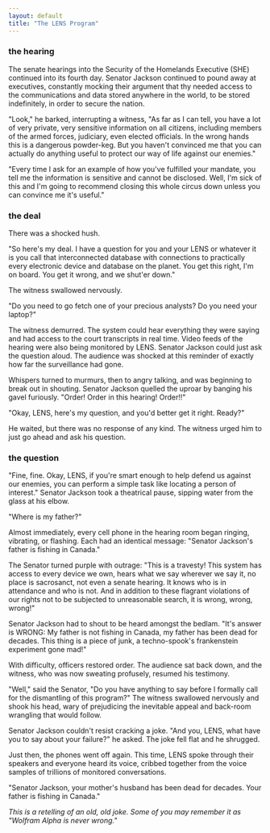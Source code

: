 ```yaml
---
layout: default
title: "The LENS Program"
---
```


### the hearing

The senate hearings into the Security of the Homelands Executive (SHE) continued into its fourth day. Senator Jackson continued to pound away at executives, constantly mocking their argument that thy needed access to the communications and data stored anywhere in the world, to be stored indefinitely, in order to secure the nation.

"Look," he barked, interrupting a witness, "As far as I can tell, you have a lot of very private, very sensitive information on all citizens, including members of the armed forces, judiciary, even elected officials. In the wrong hands this is a dangerous powder-keg. But you haven't convinced me that you can actually do anything useful to protect our way of life against our enemies."

"Every time I ask for an example of how you've fulfilled your mandate, you tell me the information is sensitive and cannot be disclosed. Well, I'm sick of this and I'm going to recommend closing this whole circus down unless you can convince me it's useful."

### the deal

There was a shocked hush.

"So here's my deal. I have a question for you and your LENS or whatever it is you call that interconnected database with connections to practically every electronic device and database on the planet. You get this right, I'm on board. You get it wrong, and we shut'er down."

The witness swallowed nervously.

"Do you need to go fetch one of your precious analysts? Do you need your laptop?"

The witness demurred. The system could hear everything they were saying and had access to the court transcripts in real time. Video feeds of the hearing were also being monitored by LENS. Senator Jackson could just ask the question aloud. The audience was shocked at this reminder of exactly how far the surveillance had gone.

Whispers turned to murmurs, then to angry talking, and was beginning to break out in shouting. Senator Jackson quelled the uproar by banging his gavel furiously. "Order! Order in this hearing! Order!!"

"Okay, LENS, here's my question, and you'd better get it right. Ready?"

He waited, but there was no response of any kind. The witness urged him to just go ahead and ask his question.

### the question

"Fine, fine. Okay, LENS, if you're smart enough to help defend us against our enemies, you can perform a simple task like locating a person of interest." Senator Jackson took a theatrical pause, sipping water from the glass at his elbow.

"Where is my father?"

Almost immediately, every cell phone in the hearing room began ringing, vibrating, or flashing. Each had an identical message: "Senator Jackson's father is fishing in Canada."

The Senator turned purple with outrage: "This is a travesty! This system has access to every device we own, hears what we say wherever we say it, no place is sacrosanct, not even a senate hearing. It knows who is in attendance and who is not. And in addition to these flagrant violations of our rights not to be subjected to unreasonable search, it is wrong, wrong, wrong!"

Senator Jackson had to shout to be heard amongst the bedlam. "It's answer is WRONG: My father is not fishing in Canada, my father has been dead for decades. This thing is a piece of junk, a techno-spook's frankenstein experiment gone mad!"

With difficulty, officers restored order. The audience sat back down, and the witness, who was now sweating profusely, resumed his testimony.

"Well," said the Senator, "Do you have anything to say before I formally call for the dismantling of this program?" The witness swallowed nervously and shook his head, wary of prejudicing the inevitable appeal and back-room wrangling that would follow.

Senator Jackson couldn't resist cracking a joke. "And you, LENS, what have you to say about your failure?" he asked. The joke fell flat and he shrugged.

Just then, the phones went off again. This time, LENS spoke through their speakers and everyone heard its voice, cribbed together from the voice samples of trillions of monitored conversations.

"Senator Jackson, your mother's husband has been dead for decades. Your father is fishing in Canada."

*This is a retelling of an old, old joke. Some of you may remember it as "Wolfram Alpha is never wrong."*